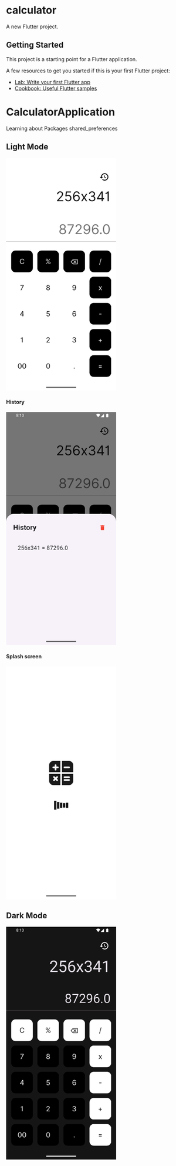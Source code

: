 # calculator

A new Flutter project.

## Getting Started

This project is a starting point for a Flutter application.

A few resources to get you started if this is your first Flutter project:

- [Lab: Write your first Flutter app](https://docs.flutter.dev/get-started/codelab)
- [Cookbook: Useful Flutter samples](https://docs.flutter.dev/cookbook)

# CalculatorApplication
Learning about Packages shared_preferences

## Light Mode
<img src="https://github.com/AmirNori-Flutter/CalculatorApplication/blob/main/assets/Pictures/2.png" width="300"/>
<h4>History</h4>
<img src="https://github.com/AmirNori-Flutter/CalculatorApplication/blob/main/assets/Pictures/3.png" width="300"/>
<h4>Splash screen</h4>
<img src="https://github.com/AmirNori-Flutter/CalculatorApplication/blob/main/assets/Pictures/1.png" width="300"/>

## Dark Mode
<img src="https://github.com/AmirNori-Flutter/CalculatorApplication/blob/main/assets/Pictures/4.png" width="300"/>
